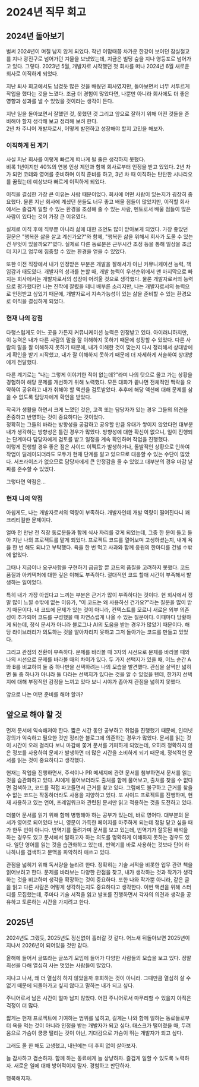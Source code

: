 # 2024년 직무 회고

## 2024년 돌아보기

벌써 2024년이 며칠 남지 않게 되었다. 작년 이맘때쯤 차가운 한강이 보이던 잠실철교를 지나 광진구로 넘어가던 겨울을 보냈었는데, 지금은 빌딩 숲을 지나 영등포로 넘어가고 있다. 
그렇다. 2023년 5월, 개발자로 시작했던 첫 회사를 떠나 2024년 6월 새로운 회사로 이직하게 되었다.

지난 퇴사 회고에서도 남겼듯 많은 것을 배웠던 회사였지만, 돌아보면서 너무 서투르게 작업을 했다는 것을 느꼈다.
조금 더 경험이 많았다면, 나뿐만 아니라 회사에도 더 좋은 영향과 성과를 낼 수 있었을 것이라는 생각이 든다.

지난 일을 돌아보면서 잘했던 것, 못했던 것 그리고 앞으로 잘하기 위해 어떤 것들을 준비해야 할지 생각해 보고 정리해 보려 한다.   
2년 차 주니어 개발자로서, 어떻게 발전하고 성장해야 할지 고민을 해보자.

### 이직하게 된 계기
사실 지난 회사를 이렇게 빠르게 떠나게 될 줄은 생각하지 못했다.  
비록 1년이지만 40%의 연봉 인상 제안과 함께 회사로부터 인정을 받고 있었다.
2년 차가 되면 코테와 영어를 준비하며 이직 준비를 하고, 3년 차 때 이직하는 탄탄한 시나리오를 꿈꿨는데 예상보다 빠르게 이직하게 되었다.

이직을 결심한 가장 큰 이유는 사람 때문이었다.
회사에 어떤 사람이 있는지가 굉장히 중요했다. 물론 지난 회사에 계셨던 분들도 너무 좋고 배울 점들이 많았지만, 이직할 회사에서는 즐겁게 일할 수 있는 환경을 조성해 줄 수 있는 사람, 멘토로서 배울 점들이 많은 사람이 있다는 것이 가장 큰 이유였다.

실제로 이직 후에 직무뿐 아니라 삶에 대한 조언도 많이 받아보게 되었다.
가장 좋았던 질문은 "행복한 삶을 살고 계신가요?"와 함께, "행복한 삶을 위해서 회사가 도울 수 있는 건 무엇이 있을까요?"였다.
실제로 다른 동료분은 근무시간 조정 등을 통해 일상을 조금 더 지키고 업무에 집중할 수 있는 환경을 얻을 수 있었다.

또한 이전 직장에서 내가 인정받은 부분은 개발을 잘해서가 아닌 커뮤니케이션 능력, 책임감과 태도였다.
개발자의 성과를 논할 때, 개발 능력이 우선순위에서 맨 마지막으로 빠지는 회사에서는 개발자로서의 성장이 어려울 것으로 생각했다.
물론 개발자로서의 능력으로 평가했다면 나는 진작에 잘렸을 테니 배부른 소리지만, 나는 개발자로서의 능력으로 인정받고 싶었기 때문에, 개발자로서 지속가능성이 있는 삶을 준비할 수 있는 환경으로 이직을 결심하게 되었다.

### 현재 나의 강점

다행스럽게도 어느 곳을 가든지 커뮤니케이션 능력은 인정받고 있다.
아이러니하지만, 이 능력은 내가 다른 사람의 말을 잘 이해하지 못하기 때문에 성장할 수 있었다.
다른 사람의 말을 잘 이해하지 못하기 때문에, 내가 이해한 것이 맞는지 다시 정리해서 상대방에게 확인을 받기 시작했고, 내가 잘 이해하지 못하기 때문에 더 자세하게 서술하여 상대방에게 전달했다.

다른 계기로는 "나는 그렇게 이야기한 적이 없는데?"라며 나의 탓으로 몰고 가는 상황을 경험하여 해당 문제를 개선하기 위해 노력했다.
모든 대화가 끝나면 전체적인 맥락을 요약하여 공유하고 내가 취해야 할 액션을 검토받았다. 추후에 해당 액션에 대해 문제를 삼을 수 없도록 담당자에게 확인을 받았다.

작곡가 생활을 하면서 크게 느꼈던 것은, 고객 또는 담당자가 있는 경우 그들의 의견을 존중하고 반영하는 것이 중요하다는 것이었다.  
정확히는 그들의 바라는 방향성을 공감하고 공유할 만큼 유대가 쌓이지 않았다면 대부분 내가 생각하는 방향성은 틀린 경우가 많았다.
방향성에 대한 확신이 없으니, 일이 진행되는 단계마다 담당자에게 검토를 받고 일정을 계속 확인하며 작업을 진행했다.  
이렇게 진행할 경우 좋은 점은 사이드 이펙트가 발생하거나, 돌발적인 상황으로 인하여 작업이 딜레이되더라도 모두가 현재 단계를 알고 있으므로 대응할 수 있는 수단이 많았다. 서프라이즈가 없으므로 담당자에게 큰 안정감을 줄 수 있었고 대부분의 경우 마감 날짜를 준수할 수 있었다.

그렇다면 약점은...

### 현재 나의 약점
아쉽게도, 나는 개발자로서의 역량이 부족하다.
개발자인데 개발 역량이 떨어진다니 꽤 크리티컬한 문제이다.

얼마 전 만난 전 직장 동료분들과 함께 식사 자리를 갖게 되었는데, 그중 한 분이 돌고 돌아 지난 나의 프로젝트를 맡게 되었다.
프로젝트 코드를 열어보며 고생하셨는지, 내게 욕을 한 번 해도 되냐고 부탁했다.
욕을 한 번 먹고 사과와 함께 응원의 한마디를 건넬 수밖에 없었다.

그때나 지금이나 요구사항을 구현하기 급급할 뿐 코드의 품질을 고려하지 못했다.
코드 품질과 아키텍처에 대한 깊은 이해도 부족하다. 절대적인 코드 할애 시간이 부족해서 발생하는 일이었다.

특히 내가 가장 아쉽다고 느끼는 부분은 근거가 많이 부족하다는 것이다.
현 회사에서 정말 많이 느낄 수밖에 없는 이유가, "이 코드는 왜 사용하신 건가요?"라는 질문을 많이 받기 때문이다.
내 코드에 문제가 있는 것이 아니라, 컨텍스트를 모르니 새로운 외부 의존성이 추가되어 코드를 구성했을 때 자연스럽게 나올 수 있는 질문이다.
이때마다 당황하게 되는데, 정식 문서가 아니라 블로그나 AI의 도움을 받는 경우가 많았기 때문이다.
해당 라이브러리가 의도하는 것을 알아차리지 못하고 그저 돌아가는 코드를 만들고 있었다.

그리고 관점의 전환이 부족하다.
문제를 바라볼 때 3자의 시선으로 문제를 바라볼 때와 나의 시선으로 문제를 바라볼 때의 차이가 있다.
두 가지 선택지가 있을 때, 어느 순간 A와 B를 비교하여 둘 중 하나만을 선택하려는 나의 모습을 발견했다.
관심을 살짝만 넓히면 둘 중 하나가 아니라 둘 다라는 선택지가 있다는 것을 알 수 있었을 텐데, 한가지 선택지에 대해 부정적인 감정을 느끼고 있다 보니 시야가 좁아져 관점을 넓히지 못했다.

앞으로 나는 어떤 준비를 해야 할까?

## 앞으로 해야 할 것
먼저 문서에 익숙해져야 한다.
짧은 시간 동안 공부하고 취업을 진행했기 때문에, 인터넷 강의가 익숙하고 필요한 것만 정리한 블로그에 의존하는 경우가 많았다.
문서를 읽는 것이 시간이 오래 걸리다 보니 마감에 쫓겨 문서를 기피하게 되었는데, 오히려 정확하지 않은 정보를 사용하여 문제가 발생하면 더 많은 시간을 소비하게 되기 때문에, 정석적인 문서를 읽는 것이 중요하다고 생각했다.

현재는 작업을 진행하면서, 주석이나 PR 메세지에 관련 문서를 첨부하면서 문서를 읽는 것을 습관화하고 있다.
AI에게 물어보더라도 출처를 함께 물어보고, 출처를 찾을 수 없다면 검색하고, 코드를 직접 파고들면서 근거를 찾고 있다.
그럼에도 불구하고 근거를 찾을 수 없는 코드는 작동하더라도 사용을 지양하고 있다.
또 사이드 프로젝트를 진행하며, 현재 사용하고 있는 언어, 프레임워크와 관련된 문서만 읽고 적용하는 것을 도전하고 있다.

더불어 문서를 읽기 위해 함께 병행해야 하는 공부가 있는데, 바로 영어다.
대부분의 문서가 영어로 되어있다 보니, 영문이 가득한 페이지를 마주하게 되는데 정말 닫고 싶을 때가 한두 번이 아니다.
번역기를 돌려가며 문서를 보고 있는데, 번역기가 잘못된 해석을 하는 경우도 있고 문서에서 말하고자 하는 의도를 명확하게 이해하지 못하는 경우도 있다.
일단 영어를 읽는 것을 습관화하고 있는데, 번역기를 바로 사용하는 것보다 단어 하나하나를 검색하고 문맥을 파악하려 애쓰고 있다.

관점을 넓히기 위해 독서량을 늘리려 한다. 정확히는 기술 서적을 비롯한 업무 관련 책을 읽어보려고 한다.
문제를 바라보는 다양한 관점을 찾고, 내가 생각하는 것과 작가가 생각하는 것을 비교하며 생각을 확장하는 것이 중요하다.
또한 나와 작가뿐 아니라, 같은 글을 읽고 다른 사람은 어떻게 생각하는지도 중요하다고 생각한다. 이번 액션을 위해 스터디를 모집했는데, 주마다 기술 서적을 읽고 발표를 진행하면서 각자의 의견과 생각을 공유하고 토론하는 시간을 가지려고 한다.


## 2025년

2024년도 그랬듯, 2025년도 정신없이 흘러갈 것 같다.
어느새 뒤돌아보면 2025년이 지나서 2026년이 되어있을 것만 같다.

올해에 들어서 글또라는 글쓰기 모임에 들어가 다양한 사람들의 모습을 보고 있다.
정말 최선을 다해 열심히 사는 멋있는 사람들이 많았다.

지나고 나서, 왜 더 열심히 하지 않았을까 후회하는 것이 아니라.
그때만큼 열심히 살 수 없기 때문에 되돌아가고 싶지 않다고 말하는 내가 되고 싶다.

주니어로서 남은 시간이 얼마 남지 않았다.
어떤 주니어로서 마무리할 수 있을지 아직은 걱정이 더 많다.

짧게는 현재 프로젝트에 기여하는 범위를 넓히고, 길게는 나와 함께 일하는 동료들로부터 욕을 먹는 것이 아니라 인정을 받는 개발자가 되고 싶다.
태스크가 떨어졌을 때, 두려움으로 가슴이 쿵쿵 떨리는 것이 아닌, 기대감으로 가슴이 뛰는 개발자가 되고 싶다.

그래도 올 한 해도 고생했고, 내년에는 더 후회 없이 살아보자.

늘 감사하고 겸손하자.
함께 하는 동료에게 늘 상냥하자.
즐겁게 일할 수 있도록 노력하자.
새로운 일에 대해 방어적이지 말자.
경험하고 판단하자.

행복해지자.